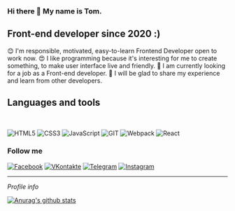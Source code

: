 ### Hi there 👋 My name is Tom.
## Front-end developer since 2020 :)
😊 I'm responsible, motivated, easy-to-learn Frontend Developer open to work now.
😍 I like programming because it's interesting for me to create something, to make user interface live and friendly.
🌱 I am currently looking for a job as a Front-end developer.
👯 I will be glad to share my experience and learn from other developers.
 


<h2>Languages and tools</h2>  
<br>

![HTML5](https://img.shields.io/badge/-HTML-141130?style=flat-square&logo=HTML5&logoColor=FF0000)
![CSS3](https://img.shields.io/badge/-CSS3-141130?style=flat-square&logo=CSS3&logoColor=009900)
![JavaScript](https://img.shields.io/badge/-JavaScript-141130?style=flat-square&logo=JavaScript&logoColor=yellow)
![GIT](https://img.shields.io/badge/-Git-141130?style=flat-square&logo=GIT&logoColor=FFFFFF)
![Webpack](https://img.shields.io/badge/-Webpack-141130?style=flat-square&logo=Webpack&)
![React](https://img.shields.io/badge/-React-141130?style=flat-square&logo=React)


<h3>Follow me</h3>

[![Facebook](https://img.shields.io/badge/-Facebook-141130?style=flat-square&logo=Facebook)](https://www.facebook.com/artemmillerr)
[![VKontakte](https://img.shields.io/badge/-VK-141130?style=flat-square&logo=Vk)](https://vk.com/artemmillerr)
[![Telegram](https://img.shields.io/badge/-Telegram-141130?style=flat-square&logo=Telegram)](https://t.me/artemmillerr)
[![Instagram](https://img.shields.io/badge/-Instagram-141130?style=flat-square&logo=Instagram)](https://www.instagram.com/amillerr.dev/)


<HR>
<i>Profile info</i>  
<br>


[![Anurag's github stats](https://github-readme-stats.vercel.app/api?username=amillerr&&show_icons=true&theme=nord)](https://github.com/anuraghazra/github-readme-stats)
